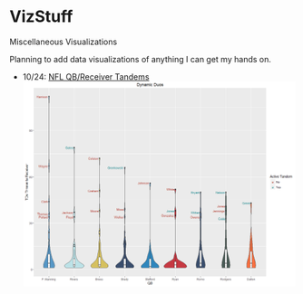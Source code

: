 # VizStuff
Miscellaneous Visualizations

Planning to add data visualizations of anything I can get my hands on.
 - 10/24: [NFL QB/Receiver Tandems](https://www.reddit.com/r/dataisbeautiful/comments/597pa1/nfl_top_qbreceiver_tandems_oc/)
   ![NFL QB/Receiver Tandems](/QBTandems.PNG)
